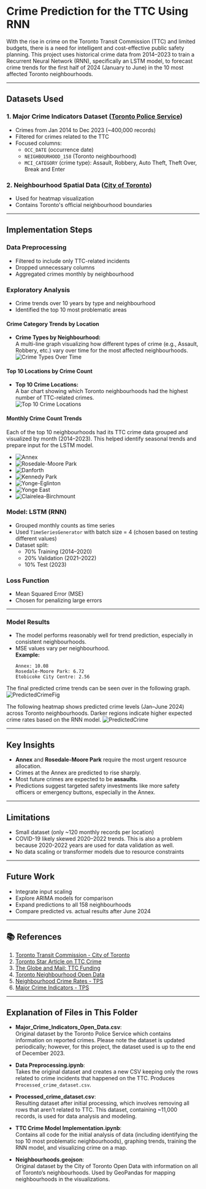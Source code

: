 # Crime Prediction for the TTC Using RNN

With the rise in crime on the Toronto Transit Commission (TTC) and limited budgets, there is a need for intelligent and cost-effective public safety planning. This project uses historical crime data from 2014–2023 to train a Recurrent Neural Network (RNN), specifically an LSTM model, to forecast crime trends for the first half of 2024 (January to June) in the 10 most affected Toronto neighbourhoods.

---

## Datasets Used

### 1. **Major Crime Indicators Dataset** ([Toronto Police Service](https://data.torontopolice.on.ca/pages/major-crime-indicators))
- Crimes from Jan 2014 to Dec 2023 (~400,000 records)
- Filtered for crimes related to the TTC
- Focused columns:
  - `OCC_DATE` (occurrence date)
  - `NEIGHBOURHOOD_158` (Toronto neighbourhood)
  - `MCI_CATEGORY` (crime type): Assault, Robbery, Auto Theft, Theft Over, Break and Enter

### 2. **Neighbourhood Spatial Data** ([City of Toronto](https://open.toronto.ca/dataset/neighbourhoods/))
- Used for heatmap visualization
- Contains Toronto's official neighbourhood boundaries

---

## Implementation Steps

### Data Preprocessing
- Filtered to include only TTC-related incidents
- Dropped unnecessary columns
- Aggregated crimes monthly by neighbourhood

### Exploratory Analysis
- Crime trends over 10 years by type and neighbourhood
- Identified the top 10 most problematic areas

#### Crime Category Trends by Location

- **Crime Types by Neighbourhood:**  
  A multi-line graph visualizing how different types of crime (e.g., Assault, Robbery, etc.) vary over time for the most affected neighbourhoods.  
  ![Crime Types Over Time](Figures/output.png)

#### Top 10 Locations by Crime Count

- **Top 10 Crime Locations:**  
  A bar chart showing which Toronto neighbourhoods had the highest number of TTC-related crimes.  
  ![Top 10 Crime Locations](Figures/top_10.png)

#### Monthly Crime Count Trends

Each of the top 10 neighbourhoods had its TTC crime data grouped and visualized by month (2014–2023). This helped identify seasonal trends and prepare input for the LSTM model.

- ![Annex](Figures/TTC_Crime_Counts_Annex.png)
- ![Rosedale-Moore Park](Figures/TTC_Crime_Counts_Rosedale.png)
- ![Danforth](Figures/TTC_Crime_Counts_Danforth.png)
- ![Kennedy Park](Figures/TTC_Crime_Counts_Kennedy.png)
- ![Yonge-Eglinton](Figures/TTC_Crime_Counts_Yonge_Eglinton.png)
- ![Yonge East](Figures/TTC_Crime_Counts_Yonge_East.png)
- ![Clairelea-Birchmount](Figures/TTC_Crime_Counts_Clairelea.png)

### Model: LSTM (RNN)
- Grouped monthly counts as time series
- Used `TimeSeriesGenerator` with batch size = 4 (chosen based on testing different values)
- Dataset split:
  - 70% Training (2014–2020)
  - 20% Validation (2021–2022)
  - 10% Test (2023)

### Loss Function
- Mean Squared Error (MSE)  
- Chosen for penalizing large errors

---
### Model Results
- The model performs reasonably well for trend prediction, especially in consistent neighbourhoods.
- MSE values vary per neighbourhood.  
  **Example:**
  ```
  Annex: 10.08
  Rosedale-Moore Park: 6.72
  Etobicoke City Centre: 2.56
  ```
  

The final predicted crime trends can be seen over in the following graph. 
![PredictedCrimeFig](Figures/predicted_crime.png)

The following heatmap shows predicted crime levels (Jan–June 2024) across Toronto neighbourhoods. Darker regions indicate higher expected crime rates based on the RNN model.
![PredictedCrime](Figures/TTC_Predicted_Crime.gif)

---

## Key Insights

- **Annex** and **Rosedale-Moore Park** require the most urgent resource allocation.
- Crimes at the Annex are predicted to rise sharply.
- Most future crimes are expected to be **assaults**.
- Predictions suggest targeted safety investments like more safety officers or emergency buttons, especially in the Annex.

---

## Limitations

- Small dataset (only ~120 monthly records per location)
- COVID-19 likely skewed 2020–2022 trends. This is also a problem because 2020-2022 years are used for data validation as well. 
- No data scaling or transformer models due to resource constraints

---

## Future Work

- Integrate input scaling
- Explore ARIMA models for comparison
- Expand predictions to all 158 neighbourhoods
- Compare predicted vs. actual results after June 2024

---

## 📚 References

1. [Toronto Transit Commission - City of Toronto](https://www.toronto.ca/city-government/accountability-operations-customer-service/city-administration/city-managers-office/agencies-corporations/agencies/toronto-transit-commission/)
2. [Toronto Star Article on TTC Crime](https://www.thestar.com/news/gta/major-crime-on-toronto-public-transit-up-by-double-digit-figures-since-start-of-year/article_62dc9639-2043-5d82-9eaa-efa541434820.html)
3. [The Globe and Mail: TTC Funding](https://www.theglobeandmail.com/canada/article-ttc-costs-subsidies-ridership/)
4. [Toronto Neighbourhood Open Data](https://open.toronto.ca/dataset/neighbourhoods/)
5. [Neighbourhood Crime Rates - TPS](https://data.torontopolice.on.ca/datasets/TorontoPS::neighbourhood-crime-rates-open-data/explore)
6. [Major Crime Indicators - TPS](https://data.torontopolice.on.ca/pages/major-crime-indicators)
---

## Explanation of Files in This Folder

- **Major_Crime_Indicators_Open_Data.csv**:  
  Original dataset by the Toronto Police Service which contains information on reported crimes. Please note the dataset is updated periodically; however, for this project, the dataset used is up to the end of December 2023.

- **Data Preprocessing.ipynb**:  
  Takes the original dataset and creates a new CSV keeping only the rows related to crime incidents that happened on the TTC. Produces `Processed_crime_dataset.csv`.

- **Processed_crime_dataset.csv**:  
  Resulting dataset after initial processing, which involves removing all rows that aren’t related to TTC. This dataset, containing ~11,000 records, is used for data analysis and modeling.

- **TTC Crime Model Implementation.ipynb**:  
  Contains all code for the initial analysis of data (including identifying the top 10 most problematic neighbourhoods), graphing trends, training the RNN model, and visualizing crime on a map.

- **Neighbourhoods.geojson**:  
  Original dataset by the City of Toronto Open Data with information on all of Toronto’s neighbourhoods. Used by GeoPandas for mapping neighbourhoods in the visualizations.
